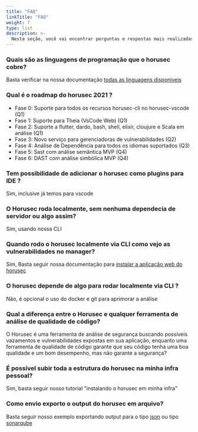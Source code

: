 ```yaml
---
title: "FAQ"
linkTitle: "FAQ"
weight: 7
type: list
description: >-
  Nesta seção, você vai encontrar perguntas e respostas mais realizadas pela comunidade sobre o Horusec.
---
```


### **Quais são as linguagens de programação que o horusec cobre?**
Basta verificar na nossa documentação [todas as linguagens disponíveis](/docs/pt-br/cli/analysis-tools/introduction/)

### **Qual é o roadmap do horusec 2021 ?**
- Fase 0: Suporte para todos os recursos horusec-cli no horusec-vscode (Q1)
- Fase 1: Suporte para Theia (VsCode Web) (Q1)
- Fase 2: Suporte a flutter, dardo, bash, shell, elixir, cloujure e Scala em análise (Q1)
- Fase 3: Novo serviço para gerenciadoras de vulnerabilidades (Q2)
- Fase 4: Análise de Dependência para todos os idiomas suportados (Q3)
- Fase 5: Sast com análise semântica MVP (Q4)
- Fase 6: DAST com análise simbólica MVP (Q4)

### **Tem possibilidade de adicionar o horusec como plugins para IDE ?**
Sim, inclusive já temos para vscode

### **O Horusec roda localmente, sem nenhuma dependecia de servidor ou algo assim?**
Sim, usando nossa CLI

### **Quando rodo o horusec localmente via CLI como vejo as vulnerabilidades no manager?**
Sim, Basta seguir nossa documentação para [instalar a aplicação web do horusec](http://localhost:1313/docs/pt-br/web/installing/)

### **O horusec depende de algo para rodar localmente via CLI ?**
Não, é opcional o uso do docker e git para aprimorar a análise

### **Qual a diferença entre o Horusec e qualquer ferramenta de análise de qualidade de código?**
O Horusec é uma ferramenta de análise de segurança buscando possíveis vazamentos e vulnerabilidades expostas em sua aplicação, enquanto uma ferramenta de qualidade de código garante que seu código tenha uma boa qualidade e um bom desempenho, mas não garante a segurança?

### **É possível subir toda a estrutura do horusec na minha infra pessoal?**
Sim, basta seguir nosso tutorial "instalando o horusec em minha infra"

### **Como envio exporto o output do horusec em arquivo?**
Basta seguir nosso exemplo exportando output para o tipo [json](/docs/pt-br/cli/getting-started/#exemplo-4-usando-para-obter-uma-saída-json) ou tipo [sonarqube](/docs/pt-br/cli/getting-started/#exemplo-5-usando-para-obter-uma-sa%C3%ADda-sonarqube)